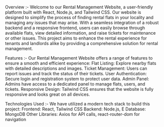 Overview :-
Welcome to our Rental Management Website, a user-friendly platform built with React, Node.js, and Tailwind CSS. Our website is designed to simplify the process of finding rental flats in your locality and managing any issues that may arise. With a seamless integration of a robust backend and a responsive frontend, users can easily browse through available flats, view detailed information, and raise tickets for maintenance or other issues. This project aims to enhance the rental experience for tenants and landlords alike by providing a comprehensive solution for rental management.

Features :-
Our Rental Management Website offers a range of features to ensure a smooth and efficient experience:
Flat Listing: Explore nearby flats with detailed descriptions and images.
Ticket Management: Users can report issues and track the status of their tickets.
User Authentication: Secure login and registration system to protect user data.
Admin Panel: Admins have access to a dedicated panel to manage flats, users, and tickets.
Responsive Design: Tailwind CSS ensures that the website is fully responsive and looks great on all devices.

Technologies Used :-
We have utilized a modern tech stack to build this project:
Frontend: React, Tailwind CSS
Backend: Node.js, E
Database: MongoDB
Other Libraries: Axios for API calls, react-router-dom for navigation
